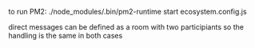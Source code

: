 to run PM2:
./node_modules/.bin/pm2-runtime start ecosystem.config.js


direct messages can be defined as a room with two participiants so the handling is the same in both cases